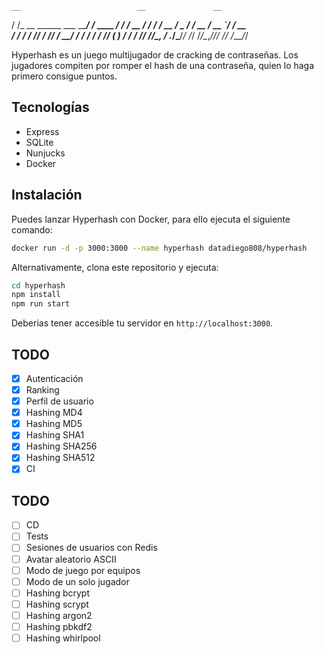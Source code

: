     __                          __               __  
   / /_  __  ______  ___  _____/ /_  ____ ______/ /_ 
  / __ \/ / / / __ \/ _ \/ ___/ __ \/ __ `/ ___/ __ \
 / / / / /_/ / /_/ /  __/ /  / / / / /_/ (__  ) / / /
/_/ /_/\__, / .___/\___/_/  /_/ /_/\__,_/____/_/ /_/ 
      /____/_/                                       

Hyperhash es un juego multijugador de cracking de contraseñas. Los jugadores compiten por romper el hash de una contraseña, quien lo haga primero consigue puntos.

## Tecnologías

- Express
- SQLite
- Nunjucks
- Docker

## Instalación

Puedes lanzar Hyperhash con Docker, para ello ejecuta el siguiente comando:

```bash
docker run -d -p 3000:3000 --name hyperhash datadiego808/hyperhash
```

Alternativamente, clona este repositorio y ejecuta:

```bash
cd hyperhash
npm install
npm run start
```

Deberias tener accesible tu servidor en `http://localhost:3000`.

## TODO

- [X] Autenticación
- [X] Ranking
- [X] Perfil de usuario
- [X] Hashing MD4
- [X] Hashing MD5
- [X] Hashing SHA1
- [X] Hashing SHA256
- [X] Hashing SHA512
- [X] CI

## TODO

- [ ] CD
- [ ] Tests
- [ ] Sesiones de usuarios con Redis
- [ ] Avatar aleatorio ASCII
- [ ] Modo de juego por equipos
- [ ] Modo de un solo jugador
- [ ] Hashing bcrypt
- [ ] Hashing scrypt
- [ ] Hashing argon2
- [ ] Hashing pbkdf2
- [ ] Hashing whirlpool